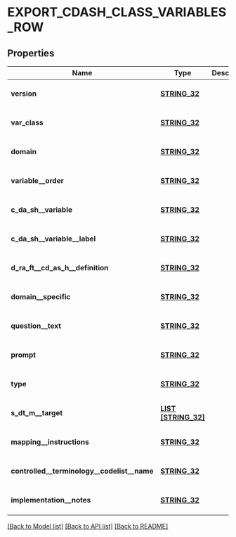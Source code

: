# EXPORT_CDASH_CLASS_VARIABLES_ROW

## Properties
Name | Type | Description | Notes
------------ | ------------- | ------------- | -------------
**version** | [**STRING_32**](STRING_32.md) |  | [optional] [default to null]
**var_class** | [**STRING_32**](STRING_32.md) |  | [optional] [default to null]
**domain** | [**STRING_32**](STRING_32.md) |  | [optional] [default to null]
**variable__order** | [**STRING_32**](STRING_32.md) |  | [optional] [default to null]
**c_da_sh__variable** | [**STRING_32**](STRING_32.md) |  | [optional] [default to null]
**c_da_sh__variable__label** | [**STRING_32**](STRING_32.md) |  | [optional] [default to null]
**d_ra_ft__cd_as_h__definition** | [**STRING_32**](STRING_32.md) |  | [optional] [default to null]
**domain__specific** | [**STRING_32**](STRING_32.md) |  | [optional] [default to null]
**question__text** | [**STRING_32**](STRING_32.md) |  | [optional] [default to null]
**prompt** | [**STRING_32**](STRING_32.md) |  | [optional] [default to null]
**type** | [**STRING_32**](STRING_32.md) |  | [optional] [default to null]
**s_dt_m__target** | [**LIST [STRING_32]**](STRING_32.md) |  | [optional] [default to null]
**mapping__instructions** | [**STRING_32**](STRING_32.md) |  | [optional] [default to null]
**controlled__terminology__codelist__name** | [**STRING_32**](STRING_32.md) |  | [optional] [default to null]
**implementation__notes** | [**STRING_32**](STRING_32.md) |  | [optional] [default to null]

[[Back to Model list]](../README.md#documentation-for-models) [[Back to API list]](../README.md#documentation-for-api-endpoints) [[Back to README]](../README.md)


